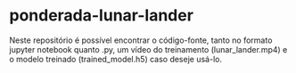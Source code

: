 # ponderada-lunar-lander
Neste repositório é possível encontrar o código-fonte, tanto no formato jupyter notebook quanto .py, um vídeo do treinamento (lunar_lander.mp4) e o modelo treinado (trained_model.h5) caso deseje usá-lo.
